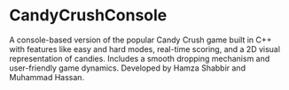 # CandyCrushConsole
A console-based version of the popular Candy Crush game built in C++ with features like easy and hard modes, real-time scoring, and a 2D visual representation of candies. Includes a smooth dropping mechanism and user-friendly game dynamics. Developed by Hamza Shabbir and Muhammad Hassan.

